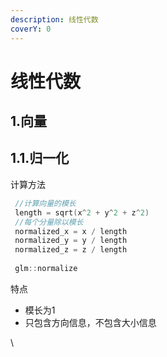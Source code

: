 ```yaml
---
description: 线性代数
coverY: 0
---
```


# 线性代数

## 1.向量

## 1.1.归一化

计算方法

```cpp
 //计算向量的模长
 length = sqrt(x^2 + y^2 + z^2)
 //每个分量除以模长
 normalized_x = x / length
 normalized_y = y / length
 normalized_z = z / length
     
 glm::normalize
```

特点

* 模长为1
* 只包含方向信息，不包含大小信息

\
